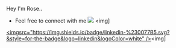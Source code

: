 
Hey I'm Rose..


- Feel free to connect with me
[<img src="https://img.shields.io/badge/github-%2312100E.svg?&style=for-the-badge&logo=github&logoColor=white&color=black" />](https://github.com/RoseGP)
<img]
   

[<imgsrc="https://img.shields.io/badge/linkedin-%230077B5.svg?&style=for-the-badge&logo=linkedin&logoColor=white" />]( https://www.linkedin.com/in/rosegp/)<img]





<!---
RoseGP/RoseGP is a ✨ special ✨ repository because its `README.md` (this file) appears on your GitHub profile.
You can click the Preview link to take a look at your changes.
--->
